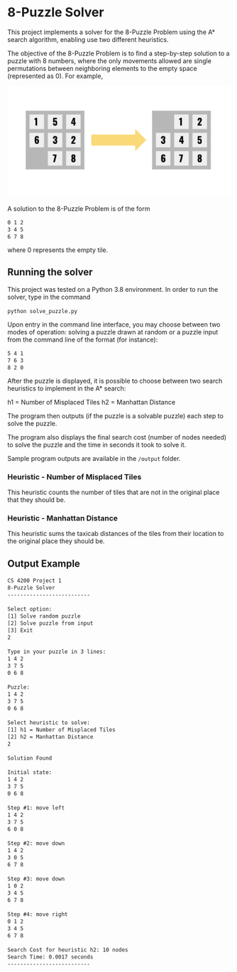 # 8-Puzzle Solver

This project implements a solver for the 8-Puzzle Problem using the A* search
algorithm, enabling use two different heuristics.

The objective of the 8-Puzzle Problem is to find a step-by-step solution to a
puzzle with 8 numbers, where the only movements allowed are single permutations
between neighboring elements to the empty space (represented as 0). For example,

![8-Puzzle Demonstration](puzzle.png)

A solution to the 8-Puzzle Problem is of the form

```
0 1 2
3 4 5
6 7 8
```

where 0 represents the empty tile.

## Running the solver

This project was tested on a Python 3.8 environment. In order to run the solver,
type in the command

```python solve_puzzle.py```

Upon entry in the command line interface, you may choose between two modes of
operation: solving a puzzle drawn at random or a puzzle input from the command
line of the format (for instance):

```
5 4 1
7 6 3
8 2 0
```

After the puzzle is displayed, it is possible to choose between two search
heuristics to implement in the A* search:

h1 = Number of Misplaced Tiles
h2 = Manhattan Distance

The program then outputs (if the puzzle is a solvable puzzle) each step to solve
the puzzle.

The program also displays the final search cost (number of nodes needed) to
solve the puzzle and the time in seconds it took to solve it.

Sample program outputs are available in the `/output` folder.


### Heuristic - Number of Misplaced Tiles

This heuristic counts the number of tiles that are not in the original place
that they should be.

### Heuristic - Manhattan Distance

This heuristic sums the taxicab distances of the tiles from their location to
the original place they should be.


## Output Example

```
CS 4200 Project 1
8-Puzzle Solver
--------------------------

Select option:
[1] Solve random puzzle
[2] Solve puzzle from input
[3] Exit
2

Type in your puzzle in 3 lines:
1 4 2
3 7 5
0 6 8

Puzzle:
1 4 2
3 7 5
0 6 8

Select heuristic to solve:
[1] h1 = Number of Misplaced Tiles
[2] h2 = Manhattan Distance
2

Solution Found

Initial state:
1 4 2
3 7 5
0 6 8

Step #1: move left
1 4 2
3 7 5
6 0 8

Step #2: move down
1 4 2
3 0 5
6 7 8

Step #3: move down
1 0 2
3 4 5
6 7 8

Step #4: move right
0 1 2
3 4 5
6 7 8

Search Cost for heuristic h2: 10 nodes
Search Time: 0.0017 seconds
--------------------------
```
